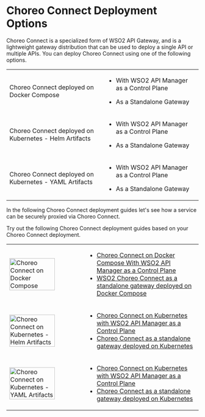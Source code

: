 # Choreo Connect Deployment Options

Choreo Connect is a specialized form of WSO2 API Gateway, and is a lightweight gateway distribution that can be used to deploy a single API or multiple APIs. You can deploy Choreo Connect using one of the following options.

<table>
    <tr>
        <td width="50%">
            <p>Choreo Connect deployed on Docker Compose</p>
        </td>
        <td width="50%">
            <ul>
                <li>
                    <p>With WSO2 API Manager as a Control Plane</p>
                </li>
                <li>
                    <p>As a Standalone Gateway</p>
                </li>
            </ul>
        </td>
    </tr>
    <tr>
        <td width="50%">
            <p>Choreo Connect deployed on Kubernetes - Helm Artifacts</p>
        </td>
        <td width="50%">
            <ul>
                <li>
                    <p>With WSO2 API Manager as a Control Plane</p>
                </li>
                <li>
                    <p>As a Standalone Gateway</p>
                </li>
            </ul>
        </td>
    </tr>
    <tr>
        <td width="50%">
            <p>Choreo Connect deployed on Kubernetes - YAML Artifacts</p>
        </td>
        <td width="50%">
            <ul>
                <li>
                    <p>With WSO2 API Manager as a Control Plane</p>
                </li>
                <li>
                    <p>As a Standalone Gateway</p>
                </li>
            </ul>
        </td>
    </tr>
</table>

In the following Choreo Connect deployment guides let's see how a service can be securely proxied via Choreo Connect.

Try out the following Choreo Connect deployment guides based on your Choreo Connect deployment.

<table>
    <tr>
        <td width="40%">
            <img src="{{base_path}}/assets/img/deploy/mgw/docker-logo.png" width="80%" alt="Choreo Connect on Docker Compose">
        </td>
        <td width="60%">
            <ul>
                <li>
                    <a
                        href="{{base_path}}/deploy-and-publish/deploy-on-gateway/choreo-connect/getting-started/deploy/cc-on-docker-with-apim-as-control-plane/">
                        Choreo Connect on Docker Compose With WSO2 API Manager as a Control Plane</a>
                </li>
                <li>
                    <a
                        href="{{base_path}}/deploy-and-publish/deploy-on-gateway/choreo-connect/getting-started/deploy/cc-as-a-standalone-gateway-on-docker/">WSO2
                        Choreo Connect as a standalone gateway deployed on Docker Compose</a>
                </li>
            </ul>
        </td>
    </tr>
    <tr>
        <td width="40%">
            <img src="{{base_path}}/assets/img/deploy/mgw/helm.png" width="80%"
                alt="Choreo Connect on Kubernetes - Helm Artifacts">
        </td>
        <td width="60%">
            <ul>
                <li>
                    <a
                        href="{{base_path}}/deploy-and-publish/deploy-on-gateway/choreo-connect/getting-started/deploy/cc-on-kubernetes-with-apim-as-control-plane-helm-artifacts/">
                        Choreo Connect on Kubernetes with WSO2 API Manager as a Control Plane</a>
                </li>
                <li>
                    <a
                        href="{{base_path}}/deploy-and-publish/deploy-on-gateway/choreo-connect/getting-started/deploy/cc-as-a-standalone-gateway-on-kubernetes-helm-artifacts/">
                        Choreo Connect as a standalone gateway deployed on Kubernetes</a>
                </li>
            </ul>
        </td>
    </tr>
    <tr>
        <td width="40%">
            <img src="{{base_path}}/assets/img/deploy/mgw/kubernetes.png" width="80%"
                alt="Choreo Connect on Kubernetes - YAML Artifacts">
        </td>
        <td width="60%">
            <ul>
                <li>
                    <a
                        href="{{base_path}}/deploy-and-publish/deploy-on-gateway/choreo-connect/getting-started/deploy/cc-on-kubernetes-with-apim-as-control-plane/">
                        Choreo Connect on Kubernetes with WSO2 API Manager as a Control Plane</a>
                </li>
                <li>
                    <a
                        href="{{base_path}}/deploy-and-publish/deploy-on-gateway/choreo-connect/getting-started/deploy/cc-as-a-standalone-gateway-on-kubernetes/">
                        Choreo Connect as a standalone gateway deployed on Kubernetes</a>
                </li>
            </ul>
        </td>
    </tr>
</table>
